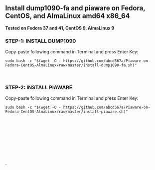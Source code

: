 ## Install dump1090-fa and piaware on Fedora, CentOS, and AlmaLinux amd64 x86_64
**Tested on Fedora 37 and 41, CentOS 9, AlmaLinux 9** </br> 

### STEP-1: INSTALL DUMP1090 
Copy-paste following command in Terminal and press Enter Key: </br>

```
sudo bash -c "$(wget -O - https://github.com/abcd567a/Piaware-on-Fedora-CentOS-AlmaLinux/raw/master/install-dump1090-fa.sh)"

``` 

</br>

### STEP-2: INSTALL PIAWARE
Copy-paste following command in Terminal and press Enter Key: </br>

```
sudo bash -c "$(wget -O - https://github.com/abcd567a/Piaware-on-Fedora-CentOS-AlmaLinux/raw/master/install-piaware.sh)"  

``` 
</br></br>

<br></br>

</br></br>



` 
